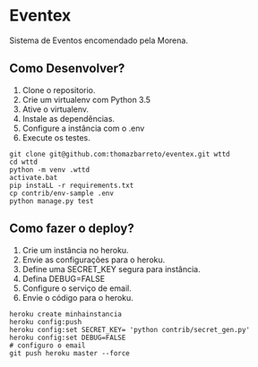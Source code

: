 # Eventex

Sistema de Eventos encomendado pela Morena.

## Como Desenvolver?

1. Clone o repositorio.
2. Crie um virtualenv com Python 3.5
3. Ative o virtualenv.
4. Instale as dependências.
5. Configure a instância com o .env
6. Execute os testes.

``` console
git clone git@github.com:thomazbarreto/eventex.git wttd
cd wttd
python -m venv .wttd
activate.bat
pip instaLL -r requirements.txt
cp contrib/env-sample .env
python manage.py test
```

## Como fazer o deploy?

1. Crie um instância no heroku.
2. Envie as configurações para o heroku.
3. Define uma SECRET_KEY segura para instância.
4. Defina DEBUG=FALSE
5. Configure o serviço de email.
6. Envie o código para o heroku.

``` console
heroku create minhainstancia
heroku config:push
heroku config:set SECRET_KEY= 'python contrib/secret_gen.py'
heroku config:set DEBUG=FALSE
# configuro o email
git push heroku master --force


```